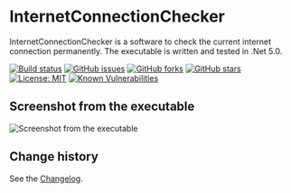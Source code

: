 InternetConnectionChecker
=========================

InternetConnectionChecker is a software to check the current internet connection permanently.
The executable is written and tested in .Net 5.0.

[![Build status](https://ci.appveyor.com/api/projects/status/wgivlbu3iomt0p0g?svg=true)](https://ci.appveyor.com/project/SeppPenner/internetconnectionchecker)
[![GitHub issues](https://img.shields.io/github/issues/SeppPenner/InternetConnectionChecker.svg)](https://github.com/SeppPenner/InternetConnectionChecker/issues)
[![GitHub forks](https://img.shields.io/github/forks/SeppPenner/InternetConnectionChecker.svg)](https://github.com/SeppPenner/InternetConnectionChecker/network)
[![GitHub stars](https://img.shields.io/github/stars/SeppPenner/InternetConnectionChecker.svg)](https://github.com/SeppPenner/InternetConnectionChecker/stargazers)
[![License: MIT](https://img.shields.io/badge/License-MIT-blue.svg)](https://raw.githubusercontent.com/SeppPenner/InternetConnectionChecker/master/License.txt)
[![Known Vulnerabilities](https://snyk.io/test/github/SeppPenner/InternetConnectionChecker/badge.svg)](https://snyk.io/test/github/SeppPenner/InternetConnectionChecker)


## Screenshot from the executable
![Screenshot from the executable](https://github.com/SeppPenner/InternetConnectionChecker/blob/master/Screenshot_DE.PNG "Screenshot from the executable")

Change history
--------------

See the [Changelog](https://github.com/SeppPenner/InternetConnectionChecker/blob/master/Changelog.md).